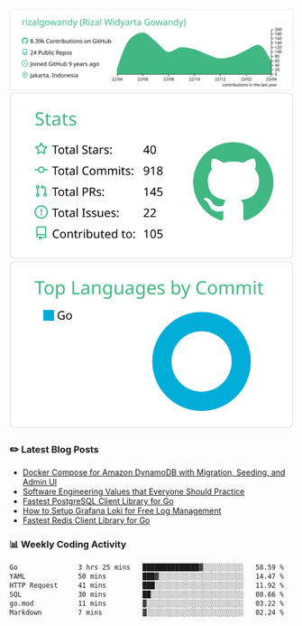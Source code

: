 ![profile-details](profile-summary-card-output/vue/0-profile-details.svg)
![stats](profile-summary-card-output/vue/3-stats.svg)
![most-commit-language](profile-summary-card-output/vue/2-most-commit-language.svg)

### :pencil2: Latest Blog Posts
<!-- BLOG-POST-LIST:START -->
- [Docker Compose for Amazon DynamoDB with Migration, Seeding, and Admin UI](https://medium.com/geekculture/docker-compose-for-amazon-dynamodb-with-migration-seeding-and-admin-ui-db11a348cc6a?source=rss-5763b0f1aba6------2)
- [Software Engineering Values that Everyone Should Practice](https://levelup.gitconnected.com/software-engineering-values-that-everyone-should-practice-c980d00cd103?source=rss-5763b0f1aba6------2)
- [Fastest PostgreSQL Client Library for Go](https://levelup.gitconnected.com/fastest-postgresql-client-library-for-go-579fa97909fb?source=rss-5763b0f1aba6------2)
- [How to Setup Grafana Loki for Free Log Management](https://levelup.gitconnected.com/how-to-setup-grafana-loki-for-free-log-management-ceb60558503c?source=rss-5763b0f1aba6------2)
- [Fastest Redis Client Library for Go](https://levelup.gitconnected.com/fastest-redis-client-library-for-go-7993f618f5ab?source=rss-5763b0f1aba6------2)
<!-- BLOG-POST-LIST:END -->

### 📊 Weekly Coding Activity
<!--START_SECTION:waka-->

```text
Go               3 hrs 25 mins   ██████████████▓░░░░░░░░░░   58.59 %
YAML             50 mins         ███▓░░░░░░░░░░░░░░░░░░░░░   14.47 %
HTTP Request     41 mins         ███░░░░░░░░░░░░░░░░░░░░░░   11.92 %
SQL              30 mins         ██░░░░░░░░░░░░░░░░░░░░░░░   08.66 %
go.mod           11 mins         ▓░░░░░░░░░░░░░░░░░░░░░░░░   03.22 %
Markdown         7 mins          ▓░░░░░░░░░░░░░░░░░░░░░░░░   02.24 %
```

<!--END_SECTION:waka-->
